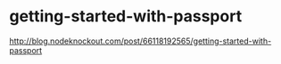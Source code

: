 getting-started-with-passport
=============================

http://blog.nodeknockout.com/post/66118192565/getting-started-with-passport
